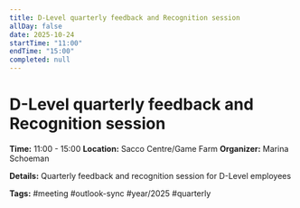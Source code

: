 ```yaml
---
title: D-Level quarterly feedback and Recognition session
allDay: false
date: 2025-10-24
startTime: "11:00"
endTime: "15:00"
completed: null
---
```


# D-Level quarterly feedback and Recognition session

**Time:** 11:00 - 15:00
**Location:** Sacco Centre/Game Farm
**Organizer:** Marina Schoeman

**Details:**
Quarterly feedback and recognition session for D-Level employees

**Tags:** #meeting #outlook-sync #year/2025 #quarterly
